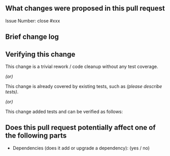 <!--
Thank you for contributing to StreamPark! Please make sure that your code changes
are covered with tests. And in case of new features or big changes
remember to adjust the documentation.

## Contribution Checklist

  - If this is your first time, please read our contributor guidelines: [Submit Code](https://streampark.apache.org/community/submit_guide/submit_code).

  - Make sure that the pull request corresponds to a [GITHUB issue](https://github.com/apache/streampark/issues).

  - Name the pull request in the form "[Feature] Title of the pull request", where *Feature* can be replaced by `Hotfix`, `Bug`, etc.

  - Fill out the template below to describe the changes contributed by the pull request. That will give reviewers the context they need to do the review.

  - If the PR is unfinished, add `[WIP]` in your PR title, e.g., `[WIP][Feature] Title of the pull request`.

-->

## What changes were proposed in this pull request

Issue Number: close #xxx <!-- REMOVE this line if no issue to close -->

<!--(For example: This pull request proposed to add checkstyle plugin).-->

## Brief change log

<!--*(for example:)*
- *Add maven-checkstyle-plugin to root pom.xml*
-->

## Verifying this change
<!--*(Please pick either of the following options)*-->

This change is a trivial rework / code cleanup without any test coverage.

*(or)*

This change is already covered by existing tests, such as *(please describe tests)*.

*(or)*

This change added tests and can be verified as follows:

<!--*(example:)*
- *Added integration tests for end-to-end.*
- *Added *Test to verify the change.*
- *Manually verified the change by testing locally.* -->

## Does this pull request potentially affect one of the following parts
 - Dependencies (does it add or upgrade a dependency): (yes / no)
